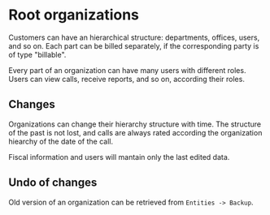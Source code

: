 # Root organizations

Customers can have an hierarchical structure: departments, offices, users, and so on. 
Each part can be billed separately, if the corresponding party is of type "billable".

Every part of an organization can have many users with different roles. Users can view calls, receive reports, and so on, according their roles.

## Changes

Organizations can change their hierarchy structure with time. The structure of the past is not lost, and calls are always rated according the organization hiearchy of the date of the call.

Fiscal information and users will mantain only the last edited data.

## Undo of changes

Old version of an organization can be retrieved from ``Entities -> Backup``.
